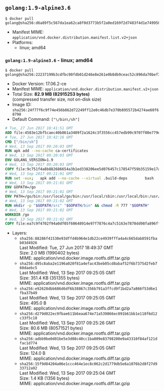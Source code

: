 ## `golang:1.9-alpine3.6`

```console
$ docker pull golang@sha256:d6a89f5c567da1ea62ca8f0d3773b5f2a0ed169f2d7483f4d1e74995812860b6
```

-	Manifest MIME: `application/vnd.docker.distribution.manifest.list.v2+json`
-	Platforms:
	-	linux; amd64

### `golang:1.9-alpine3.6` - linux; amd64

```console
$ docker pull golang@sha256:22237199b3cdfbc90fdb01d246e8e261e0b8db9ceac52c896da70bef37dd77dd
```

-	Docker Version: 17.06.2-ce
-	Manifest MIME: `application/vnd.docker.distribution.manifest.v2+json`
-	Total Size: **82.9 MB (82915253 bytes)**  
	(compressed transfer size, not on-disk size)
-	Image ID: `sha256:24f77f6c9f74e456b862d72249ff12e0c46db7e370b895572b4274ae60f68798`
-	Default Command: `["\/bin\/sh"]`

```dockerfile
# Tue, 27 Jun 2017 18:41:51 GMT
ADD file:4583e12bf5caec40b861a3409f2a1624c3f3556cc457edb99c9707f00e779e45 in / 
# Tue, 27 Jun 2017 18:42:16 GMT
CMD ["/bin/sh"]
# Wed, 13 Sep 2017 09:20:03 GMT
RUN apk add --no-cache ca-certificates
# Wed, 13 Sep 2017 09:20:03 GMT
ENV GOLANG_VERSION=1.9
# Wed, 13 Sep 2017 09:20:03 GMT
COPY file:9c751f4a8b882686654a3b1ed338206ee5d076457c178547f59b35159e17a438 in /go-alpine-patches/ 
# Wed, 13 Sep 2017 09:21:01 GMT
RUN set -eux; 	apk add --no-cache --virtual .build-deps 		bash 		gcc 		musl-dev 		openssl 		go 	; 	export 		GOROOT_BOOTSTRAP="$(go env GOROOT)" 		GOOS="$(go env GOOS)" 		GOARCH="$(go env GOARCH)" 		GO386="$(go env GO386)" 		GOARM="$(go env GOARM)" 		GOHOSTOS="$(go env GOHOSTOS)" 		GOHOSTARCH="$(go env GOHOSTARCH)" 	; 		wget -O go.tgz "https://golang.org/dl/go$GOLANG_VERSION.src.tar.gz"; 	echo 'a4ab229028ed167ba1986825751463605264e44868362ca8e7accc8be057e993 *go.tgz' | sha256sum -c -; 	tar -C /usr/local -xzf go.tgz; 	rm go.tgz; 		cd /usr/local/go/src; 	for p in /go-alpine-patches/*.patch; do 		[ -f "$p" ] || continue; 		patch -p2 -i "$p"; 	done; 	./make.bash; 		rm -rf /go-alpine-patches; 	apk del .build-deps; 		export PATH="/usr/local/go/bin:$PATH"; 	go version
# Wed, 13 Sep 2017 09:21:01 GMT
ENV GOPATH=/go
# Wed, 13 Sep 2017 09:21:01 GMT
ENV PATH=/go/bin:/usr/local/go/bin:/usr/local/sbin:/usr/local/bin:/usr/sbin:/usr/bin:/sbin:/bin
# Wed, 13 Sep 2017 09:21:02 GMT
RUN mkdir -p "$GOPATH/src" "$GOPATH/bin" && chmod -R 777 "$GOPATH"
# Wed, 13 Sep 2017 09:21:02 GMT
WORKDIR /go
# Wed, 13 Sep 2017 09:21:02 GMT
COPY file:ea7c9f4702f94a0df05f60648914e97f7876c4a7c5163e7870dd98fa896ff722 in /usr/local/bin/ 
```

-	Layers:
	-	`sha256:88286f41530e93dffd4b964e1db22ce4939fffa4a4c665dab8591fbab03d4926`  
		Last Modified: Tue, 27 Jun 2017 18:49:37 GMT  
		Size: 2.0 MB (1990402 bytes)  
		MIME: application/vnd.docker.image.rootfs.diff.tar.gzip
	-	`sha256:d95c8aba2e1196a020f81a4efac43beb05cd8abaf52f6b7375d2feb760daebc5`  
		Last Modified: Wed, 13 Sep 2017 09:25:05 GMT  
		Size: 351.4 KB (351355 bytes)  
		MIME: application/vnd.docker.image.rootfs.diff.tar.gzip
	-	`sha256:e92628dbb686d6df6b38867c356b791a3ffcd9f1bd2a7a866f53d6e1fba37b49`  
		Last Modified: Wed, 13 Sep 2017 09:25:05 GMT  
		Size: 495.0 B  
		MIME: application/vnd.docker.image.rootfs.diff.tar.gzip
	-	`sha256:d279d022ec9fbae611b6eaa674e71a539866ec091b61bb1e118f6d12c33f5c18`  
		Last Modified: Wed, 13 Sep 2017 09:25:26 GMT  
		Size: 80.6 MB (80571521 bytes)  
		MIME: application/vnd.docker.image.rootfs.diff.tar.gzip
	-	`sha256:adbb9be0d01be5e3d08c40cc1ba009e83798200e9a43310f84af121dfac1d774`  
		Last Modified: Wed, 13 Sep 2017 09:25:05 GMT  
		Size: 124.0 B  
		MIME: application/vnd.docker.image.rootfs.diff.tar.gzip
	-	`sha256:15f9d84204a06e1ccc464e1ec8c062c2d1779db5e6a1076b2d8f27d933712a92`  
		Last Modified: Wed, 13 Sep 2017 09:25:04 GMT  
		Size: 1.4 KB (1356 bytes)  
		MIME: application/vnd.docker.image.rootfs.diff.tar.gzip
